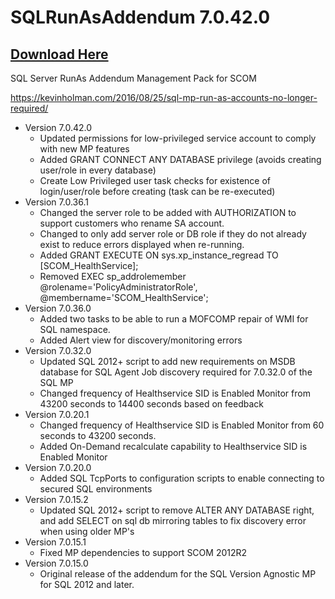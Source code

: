 # SQLRunAsAddendum 7.0.42.0

## [Download Here][Download]

[Download]: https://github.com/thekevinholman/SQLRunAsAddendum/archive/refs/heads/master.zip

SQL Server RunAs Addendum Management Pack for SCOM

https://kevinholman.com/2016/08/25/sql-mp-run-as-accounts-no-longer-required/

* Version 7.0.42.0
  * Updated permissions for low-privileged service account to comply with new MP features
  * Added GRANT CONNECT ANY DATABASE privilege (avoids creating user/role in every database)
  * Create Low Privileged user task checks for existence of login/user/role before creating (task can be re-executed)
* Version 7.0.36.1
  * Changed the server role to be added with AUTHORIZATION to support customers who rename SA account.
  * Changed to only add server role or DB role if they do not already exist to reduce errors displayed when re-running.
  * Added GRANT EXECUTE ON sys.xp_instance_regread TO [SCOM_HealthService];
  * Removed EXEC sp_addrolemember @rolename='PolicyAdministratorRole', @membername='SCOM_HealthService';
* Version 7.0.36.0
  * Added two tasks to be able to run a MOFCOMP repair of WMI for SQL namespace.
  * Added Alert view for discovery/monitoring errors
* Version 7.0.32.0
  * Updated SQL 2012+ script to add new requirements on MSDB database for SQL Agent Job discovery required for 7.0.32.0 of the SQL MP
  * Changed frequency of Healthservice SID is Enabled Monitor from 43200 seconds to 14400 seconds based on feedback
* Version 7.0.20.1
  * Changed frequency of Healthservice SID is Enabled Monitor from 60 seconds to 43200 seconds.
  * Added On-Demand recalculate capability to Healthservice SID is Enabled Monitor
* Version 7.0.20.0
  * Added SQL TcpPorts to configuration scripts to enable connecting to secured SQL environments
* Version 7.0.15.2
  * Updated SQL 2012+ script to remove ALTER ANY DATABASE right, and add SELECT on sql db mirroring tables to fix discovery error when using older MP's
* Version 7.0.15.1
  * Fixed MP dependencies to support SCOM 2012R2
* Version 7.0.15.0
  * Original release of the addendum for the SQL Version Agnostic MP for SQL 2012 and later.
